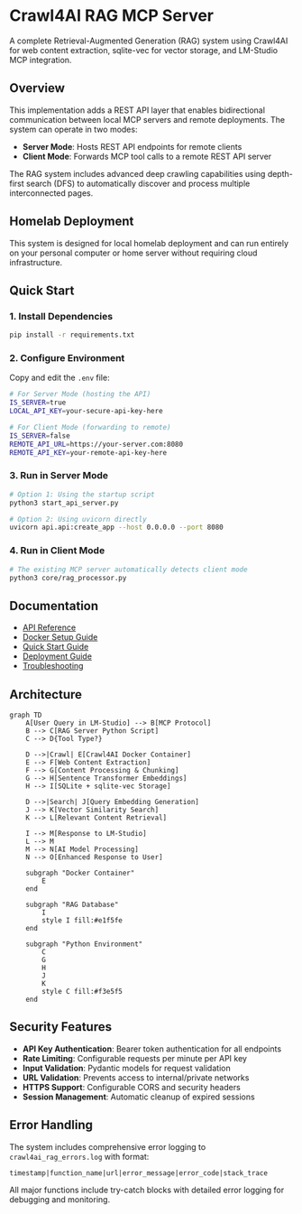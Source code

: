 # Crawl4AI RAG MCP Server

A complete Retrieval-Augmented Generation (RAG) system using Crawl4AI for web content extraction, sqlite-vec for vector storage, and LM-Studio MCP integration.

## Overview

This implementation adds a REST API layer that enables bidirectional communication between local MCP servers and remote deployments. The system can operate in two modes:

- **Server Mode**: Hosts REST API endpoints for remote clients
- **Client Mode**: Forwards MCP tool calls to a remote REST API server

The RAG system includes advanced deep crawling capabilities using depth-first search (DFS) to automatically discover and process multiple interconnected pages.

## Homelab Deployment

This system is designed for local homelab deployment and can run entirely on your personal computer or home server without requiring cloud infrastructure.

## Quick Start

### 1. Install Dependencies

```bash
pip install -r requirements.txt
```

### 2. Configure Environment

Copy and edit the `.env` file:

```bash
# For Server Mode (hosting the API)
IS_SERVER=true
LOCAL_API_KEY=your-secure-api-key-here

# For Client Mode (forwarding to remote)
IS_SERVER=false
REMOTE_API_URL=https://your-server.com:8080
REMOTE_API_KEY=your-remote-api-key-here
```

### 3. Run in Server Mode

```bash
# Option 1: Using the startup script
python3 start_api_server.py

# Option 2: Using uvicorn directly
uvicorn api.api:create_app --host 0.0.0.0 --port 8080
```

### 4. Run in Client Mode

```bash
# The existing MCP server automatically detects client mode
python3 core/rag_processor.py
```

## Documentation

- [API Reference](api/)
- [Docker Setup Guide](docker/)
- [Quick Start Guide](guides/quick-start.md)
- [Deployment Guide](guides/deployment.md)
- [Troubleshooting](guides/troubleshooting.md)

## Architecture

```mermaid
graph TD
    A[User Query in LM-Studio] --> B[MCP Protocol]
    B --> C[RAG Server Python Script]
    C --> D{Tool Type?}

    D -->|Crawl| E[Crawl4AI Docker Container]
    E --> F[Web Content Extraction]
    F --> G[Content Processing & Chunking]
    G --> H[Sentence Transformer Embeddings]
    H --> I[SQLite + sqlite-vec Storage]

    D -->|Search| J[Query Embedding Generation]
    J --> K[Vector Similarity Search]
    K --> L[Relevant Content Retrieval]

    I --> M[Response to LM-Studio]
    L --> M
    M --> N[AI Model Processing]
    N --> O[Enhanced Response to User]

    subgraph "Docker Container"
        E
    end

    subgraph "RAG Database"
        I
        style I fill:#e1f5fe
    end

    subgraph "Python Environment"
        C
        G
        H
        J
        K
        style C fill:#f3e5f5
    end
```

## Security Features

- **API Key Authentication**: Bearer token authentication for all endpoints
- **Rate Limiting**: Configurable requests per minute per API key
- **Input Validation**: Pydantic models for request validation
- **URL Validation**: Prevents access to internal/private networks
- **HTTPS Support**: Configurable CORS and security headers
- **Session Management**: Automatic cleanup of expired sessions

## Error Handling

The system includes comprehensive error logging to `crawl4ai_rag_errors.log` with format:

```
timestamp|function_name|url|error_message|error_code|stack_trace
```

All major functions include try-catch blocks with detailed error logging for debugging and monitoring.
